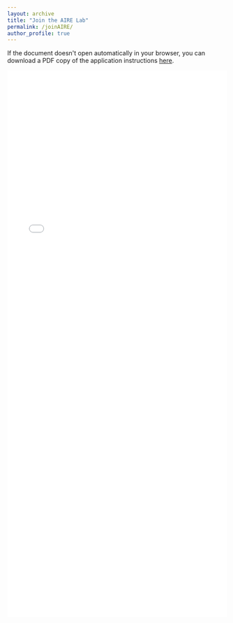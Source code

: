 ```yaml
---
layout: archive
title: "Join the AIRE Lab"
permalink: /joinAIRE/
author_profile: true
---
```


If the document doesn't open automatically in your browser, you can download a PDF copy of the application instructions [here](/files/2025_fall_join_aire_lab.pdf).

<iframe src="/files/2025_fall_join_aire_lab.pdf" width="100%" height="1250" frameborder="no" marginwidth="0" marginheight="0"></iframe>

